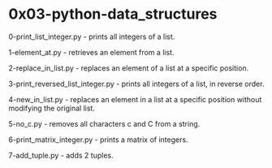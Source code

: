 # 0x03-python-data_structures

0-print_list_integer.py - prints all integers of a list.

1-element_at.py - retrieves an element from a list.

2-replace_in_list.py -  replaces an element of a list at a specific position.

3-print_reversed_list_integer.py - prints all integers of a list, in reverse order.

4-new_in_list.py - replaces an element in a list at a specific position without modifying the original list.

5-no_c.py - removes all characters c and C from a string.

6-print_matrix_integer.py - prints a matrix of integers.

7-add_tuple.py - adds 2 tuples.
